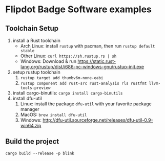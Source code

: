 # Flipdot Badge Software examples

## Toolchain Setup

1. install a Rust toolchain
   * Arch Linux: install `rustup` with pacman, then run `rustup default stable`
   * Other Linux: `curl https://sh.rustup.rs | sh`
   * Windows: Download & run <https://static.rust-lang.org/rustup/dist/i686-pc-windows-gnu/rustup-init.exe>
2. setup rustup toolchain
   1. `rustup target add thumbv6m-none-eabi`
   2. `rustup component add rust-src rust-analysis rls rustfmt llvm-tools-preview`
3. install cargo-binutils: `cargo install cargo-binutils`
4. install dfu-util
   1. Linux: install the package `dfu-util` with your favorite package manager
   2. MacOS: `brew install dfu-util`
   3. Windows: <http://dfu-util.sourceforge.net/releases/dfu-util-0.9-win64.zip>

## Build the project

`cargo build --release -p blink`
